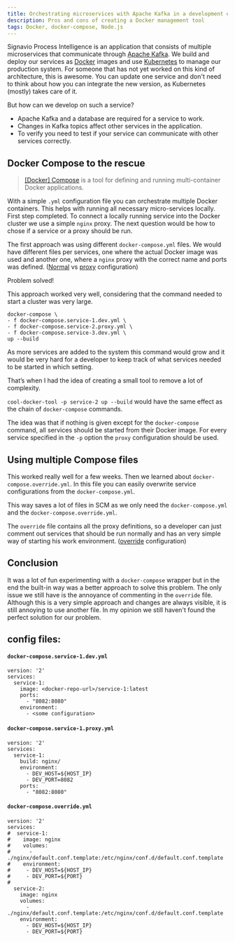 ```yaml
---
title: Orchestrating microservices with Apache Kafka in a development environment
description: Pros and cons of creating a Docker management tool
tags: Docker, docker-compose, Node.js
---
```



Signavio Process Intelligence is an application that consists of multiple microservices that communicate through [Apache Kafka](https://kafka.apache.org).
We build and deploy our services as [Docker](https://www.docker.com) images and use [Kubernetes](https://www.kubernetes.io/) to manage our production system.
For someone that has not yet worked on this kind of architecture, this is awesome.
You can update one service and don't need to think about how you can integrate the new version, as Kubernetes (mostly) takes care of it.

But how can we develop on such a service?

- Apache Kafka and a database are required for a service to work.
- Changes in Kafka topics affect other services in the application.
- To verify you need to test if your service can communicate with other services correctly.

## Docker Compose to the rescue

> [\[Docker\] Compose](https://docs.docker.com/compose/) is a tool for defining and running multi-container Docker applications.

With a simple `.yml` configuration file you can orchestrate multiple Docker containers.
This helps with running all necessary micro-services locally.
First step completed.
To connect a locally running service into the Docker cluster we use a simple `nginx` proxy.
The next question would be how to chose if a service or a proxy should be run.

The first approach was using different `docker-compose.yml` files.
We would have different files per services, one where the actual Docker image was used and another one, where a `nginx` proxy with the correct name and ports was defined.
([Normal](#docker-composeservice-1devyml) vs [proxy](#docker-composeservice-1proxyyml) configuration)

Problem solved!

This approach worked very well, considering that the command needed to start a cluster was very large.

```
docker-compose \
- f docker-compose.service-1.dev.yml \
- f docker-compose.service-2.proxy.yml \
- f docker-compose.service-3.dev.yml \
up --build
```

As more services are added to the system this command would grow and it would be very hard for a developer to keep track of what services needed to be started in which setting.

That’s when I had the idea of creating a small tool to remove a lot of complexity.

`cool-docker-tool -p service-2 up --build` would have the same effect as the chain of `docker-compose` commands.

The idea was that if nothing is given except for the `docker-compose` command, all services should be started from their Docker image.
For every service specified in the `-p` option the `proxy` configuration should be used.

## Using multiple Compose files

This worked really well for a few weeks.
Then we learned about `docker-compose.override.yml`.
In this file you can easily overwrite service configurations from the `docker-compose.yml`.

This way saves a lot of files in SCM as we only need the `docker-compose.yml` and the `docker-compose.override.yml`.

The `override` file contains all the proxy definitions, so a developer can just comment out services that should be run normally and has an very simple way of starting his work environment.
([override](#docker-composeoverrideyml) configuration)

## Conclusion

It was a lot of fun experimenting with a `docker-compose` wrapper but in the end the built-in way was a better approach to solve this problem.
The only issue we still have is the annoyance of commenting in the `override` file.
Although this is a very simple approach and changes are always visible, it is still annoying to use another file.
In my opinion we still haven't found the perfect solution for our problem.

## config files:

#### `docker-compose.service-1.dev.yml`

```
version: '2'
services:
  service-1:
    image: <docker-repo-url>/service-1:latest
    ports:
      - "8082:8080"
    environment:
      - <some configuration>
```

#### `docker-compose.service-1.proxy.yml`

```
version: '2'
services:
  service-1:
    build: nginx/
    environment:
      - DEV_HOST=${HOST_IP}
      - DEV_PORT=8082
    ports:
      - "8082:8080"
```

#### `docker-compose.override.yml`

```
version: '2'
services:
#  service-1:
#    image: nginx
#    volumes:
#      - ./nginx/default.conf.template:/etc/nginx/conf.d/default.conf.template
#    environment:
#     - DEV_HOST=${HOST_IP}
#     - DEV_PORT=${PORT}
#
  service-2:
    image: nginx
    volumes:
      - ./nginx/default.conf.template:/etc/nginx/conf.d/default.conf.template
    environment:
      - DEV_HOST=${HOST_IP}
      - DEV_PORT=${PORT}
```
